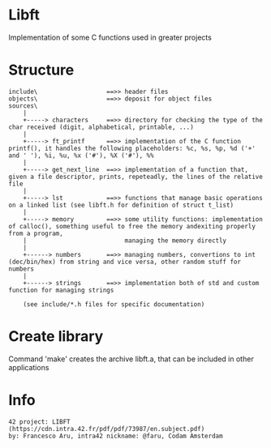 # Libft
Implementation of some C functions used in greater projects

# Structure
    include\                   ==>> header files
    objects\                   ==>> deposit for object files
    sources\
        |
        +-----> characters     ==>> directory for checking the type of the char received (digit, alphabetical, printable, ...)
        |
        +-----> ft_printf      ==>> implementation of the C function printf(), it handles the following placeholders: %c, %s, %p, %d ('+' and ' '), %i, %u, %x ('#'), %X ('#'), %%
        |
        +-----> get_next_line  ==>> implementation of a function that, given a file descriptor, prints, repeteadly, the lines of the relative file
        |
        +-----> lst            ==>> functions that manage basic operations on a linked list (see libft.h for definition of struct t_list)
        |
        +-----> memory         ==>> some utility functions: implementation of calloc(), something useful to free the memory andexiting properly from a program,
        |                           managing the memory directly
        |
        +------> numbers       ==>> managing numbers, convertions to int (dec/bin/hex) from string and vice versa, other random stuff for numbers
        |
        +------> strings       ==>> implementation both of std and custom function for managing strings

        (see include/*.h files for specific documentation)

# Create library
Command 'make' creates the archive libft.a, that can be included in other applications

# Info
    42 project: LIBFT (https://cdn.intra.42.fr/pdf/pdf/73987/en.subject.pdf)
    by: Francesco Aru, intra42 nickname: @faru, Codam Amsterdam
